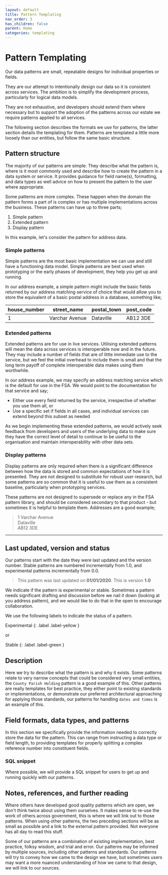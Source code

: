 ```yaml
---
layout: default
title: Pattern Templating
nav_order: 3
has_children: false
parent: Home
categories: templating
---
```


# Pattern Templating
Our data patterns are small, repeatable designs for individual properties or fields.

They are our attempt to intentionally design our data so it is consistent across services. The ambition is to simplify the development process, particularly for logical data models.

They are not exhaustive, and developers should extend them where necessary but to support the adoption of the patterns across our estate we require patterns applied to all services.

The following section describes the formats we use for patterns, the latter section details the templating for them. Patterns are templated a little more loosely than our entities, but follow the same basic structure.

## Pattern structure
The majority of our patterns are simple. They describe what the pattern is, where is it most commonly used and describe how to create the pattern in a data system or service. It provides guidance for field name(s), formatting, and data types as well advice on how to present the pattern to the user where appropriate.

Some patterns are more complex. These happen when the domain the pattern forms a part of is complex or has multiple implementations across the business. These patterns can have up to three parts;

1.  Simple pattern
2.  Extended pattern
3.  Display pattern

In this example, let's consider the pattern for address data.

### Simple patterns
Simple patterns are the most basic implementation we can use and still have a functioning data model. Simple patterns are best used when prototyping or the early phases of development, they help you get up and running.

In our address example, a simple pattern might include the basic fields returned by our address matching service of choice that would allow you to store the equivalent of a basic postal address in a database, something like;

| house_number | street_name | postal_town | post_code |
|--------------|-------------|-------------|-----------|
| 1 | Varchar Avenue | Dataville | AB12 3DE |

### Extended patterns
Extended patterns are for use in live services. Utilising extended patterns will mean the data across services is interoperable now and in the future. They may include a number of fields that are of little immediate use to the service, but we feel the initial overhead to include them is small and that the long term payoff of complete interoperable data makes using them worthwhile.

In our address example, we may specify an address matching service which is the default for use in the FSA. We would point to the documentation for that service and say;

-   Either use every field returned by the service, irrespective of whether you use them all, or
-   Use a specific set if fields in all cases, and individual services can extend beyond this subset as needed

As we begin implementing these extended patterns, we would actively seek feedback from developers and users of the underlying data to make sure they have the correct level of detail to continue to be useful to the organisation and maintain interoperability with other data sets.

### Display patterns
Display patterns are only required when there is a significant difference between how the data is stored and common expectations of how it is presented. They are not designed to substitute for robust user research, but some patterns are so common that it is useful to use them as a consistent baseline, particularly when prototyping services.

These patterns are not designed to supersede or replace any in the FSA pattern library, and should be considered secondary to that product - but sometimes it is helpful to template them. Addresses are a good example;

> 1 Varchar Avenue  
> Dataville  
> AB12 3DE

---

## Last updated, version and status
Our patterns start with the date they were last updated and the version number. Stable patterns are numbered incrementally from 1.0, and experimental patterns incrementally from 0.0.

> This pattern was last updated on **01/01/2020**. This is version **1.0**

We indicate if the pattern is experimental or stable. Sometimes a pattern needs significant drafting and discussion before we nail it down (looking at you address pattern), and we would like to do that in the open to encourage collaboration.

We use the following labels to indicate the status of a pattern.

Experimental
{: .label .label-yellow }

or

Stable
{: .label .label-green }

## Description
Here we try to describe what the pattern is and why it exists. Some patterns relate to very narrow concepts that could be considered very small entities, the `County Parish Holding` pattern is a good example of this. Other patterns are really templates for best practice, they either point to existing standards or implementations, or demonstrate our preferred architectural approaching for applying those standards, our patterns for handling `dates and times` is an example of this.

## Field formats, data types, and patterns
In this section we specifically provide the information needed to correctly store the data for the pattern. This can range from instructing a data type or field length, to providing templates for properly splitting a complex reference number into constituent fields.

### SQL snippet
Where possible, we will provide a SQL snippet for users to get up and running quickly with our patterns.

## Notes, references, and further reading
Where others have developed good quality patterns which are open, we don't think twice about using them ourselves. It makes sense to re-use the work of others across government, this is where we will link out to those patterns. When using other patterns, the two preceding sections will be as small as possible and a link to the external pattern provided. Not everyone has all day to read this stuff.

Some of our patterns are a combination of existing implementation, best practice, folksy wisdom, and trial and error. Our patterns may be informed by multiple sources, including other patterns and standards. Our patterns will try to convey how we came to the design we have, but sometimes users may want a more nuanced understanding of how we came to that design, we will link to our sources.
